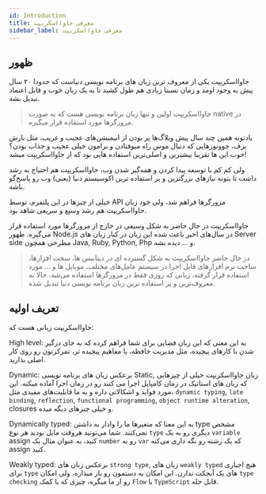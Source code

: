 ```yaml
---
id: Introduction
title: معرفی جاوا‌اسکریپت
sidebar_label: معرفی جاوا‌اسکریپت
---
```


## ظهور
جاوااسکریپت یکی از معروف ترین زبان های برنامه نویسی دنیاست که حدودا ۲۰ سال پیش به وجود اومد
 و زمان نسبتا زیادی هم طول کشید تا به یک زبان خوب و قابل اعتماد تبدیل بشه.

> جاوااسکریپت اولین و تنها زبان برنامه نویسی هست که به صورت native در مرورگرها مورد استفاده قرار میگیره.

یادتونه همین چند سال پیش وبلاگ‌ها پر بودن از انیمیشن‌های عجیب و غریب، مثل بارش برف، جوونورهایی که دنبال موس راه میوفتادن و برامون خیلی عجیب و جذاب بودن؟ خوب این ها تقریبا بیشترین و اصلی‌ترین استفاده هایی بود که از جاوااسکریپت میشد!

ولی کم کم با توسعه پیدا کردن و همه‌گیر شدن وب، جاوااسکریپت هم احتیاج به رشد داشت تا بتونه نیازهای بزرگترین و پر‌ استفاده ترین اکوسیستم دنیا (یعنی) وب رو پاسخ‌گو باشه.

خیلی از چیزها در این پلتفرم، توسط API مرورگرها فراهم شد، ولی خود زبان جاوااسکریپت هم رشد وسیع و سریعی شاهد بود.

جاوااسکریپت در حال حاضر به شکل وسیعی در خارج از مرورگرها مورد استفاده قرار می‌گیره. ظهور Node.js در سال‌های اخیر باعث شده این زبان در کنار زبان های Server side مطرحی همچون Java, Ruby, Python, Php و ... دیده بشه.

> در حال حاضر جاوااسکریپت به شکل گسترده ای در دیتابیس ها، سخت افزارها، ساخت نرم افزارهای قابل اجرا در سیستم عامل‌های مختلف، موبایل ها و ... مورد استفاده قرار گرفته، زبانی که روزی فقط در مرورگرها استفاده می‌شد، حالا به معروف‌ترین و پر استفاده ترین زبان برنامه نویسی دنیا تبدیل شده.

## تعریف اولیه

جاوااسکریپت زبانی هست که:

High level: به این معنی که این زبان فضایی برای شما فراهم کرده که به جای درگیر شدن با کارهای پیچیده، مثل مدیریت حافظه، یا مفاهیم پیچیده تر، تمرکزتون رو روی کار اصلی بذارید.

Dynamic: برعکس زبان های برنامه نویسی Static, زبان جاوااسکریپت خیلی از چیزهایی که زبان های استاتیک در زمان کامپایل اجرا می کنند رو در زمان اجرا آماده میکنه. این مورد فواید و اشکالاتی داره و به ما قابلیت‌های مفیدی مثل، `dynamic typing`, `late binding`, `reflection`,
`functional programming`, `object runtime alteration`, closures و خیلی چیزهای دیگه میده.

Dynamically typed: به این معنا که متغیرها ما را وادار به داشتن type مشخص نمی‌کنند.
شما می‌تونید هروقت مایل بودید هر نوع `type` دیگری رو به یک `variable` assign کنید، به عنوان مثال یک `number` رو به `var` که یک رشته رو نگه داری می‌کنه assign کنید.

Weakly typed: برعکس زبان های `strong type`, زبان های `weakly typed` هیچ اجباری برای `type` های یک آبجکت ندارن.
این امکان به دستمون رو باز میذاره، ولی امکان  `type checking` رو از ما میگره، چیزی که با کمک `Flow` یا `TypeScript` قابل حله.